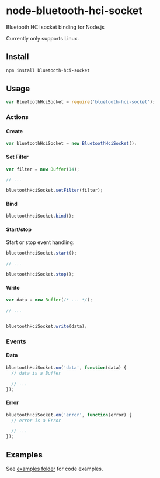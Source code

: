 # node-bluetooth-hci-socket

Bluetooth HCI socket binding for Node.js

Currently only supports Linux.

## Install

```sh
npm install bluetooth-hci-socket
```

## Usage

```javascript
var BluetoothHciSocket = require('bluetooth-hci-socket');
```

### Actions

#### Create

```javascript
var bluetoothHciSocket = new BluetoothHciSocket();
```

#### Set Filter

```javascript
var filter = new Buffer(14);

// ...

bluetoothHciSocket.setFilter(filter);
```

#### Bind

```javascript
bluetoothHciSocket.bind();
```

#### Start/stop

Start or stop event handling:

```javascript
bluetoothHciSocket.start();

// ...

bluetoothHciSocket.stop();
```

#### Write

```javascript
var data = new Buffer(/* ... */);

// ...


bluetoothHciSocket.write(data);
```

### Events

#### Data

```javascript
bluetoothHciSocket.on('data', function(data) {
  // data is a Buffer

  // ...
});
```

#### Error

```javascript
bluetoothHciSocket.on('error', function(error) {
  // error is a Error

  // ...
});
```

## Examples

See [examples folder](https://github.com/sandeepmistry/node-bluetooth-hci-socket/blob/master/examples) for code examples.
